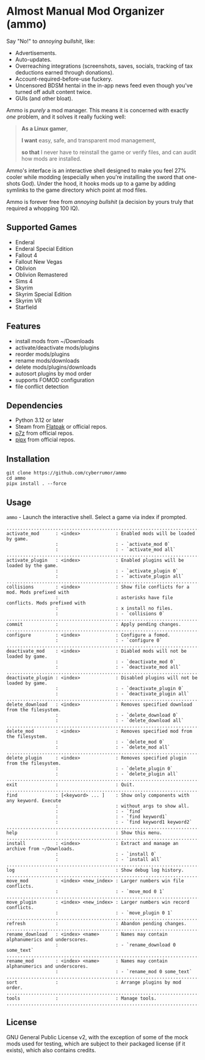 # Almost Manual Mod Organizer (ammo)

Say "No!" to _annoying bullshit_, like:

- Advertisements.
- Auto-updates.
- Overreaching integrations (screenshots, saves, socials, tracking of tax
  deductions earned through donations).
- Account-required-before-use fuckery.
- Uncensored BDSM hentai in the in-app news feed even though you've turned off
  adult content twice.
- GUIs (and other bloat).

Ammo is _purely_ a mod manager. This means it is concerned with exactly _one_
problem, and it solves it really fucking well:

> **As a Linux gamer**,
>
> **I want** easy, safe, and transparent mod management,
>
> **so that** I never have to reinstall the game or verify files, and can audit
> how mods are installed.

Ammo's interface is an interactive shell designed to make you feel 27% cooler
while modding (especially when you're installing the sword that one-shots God).
Under the hood, it hooks mods up to a game by adding symlinks to the game
directory which point at mod files.

Ammo is forever free from _annoying bullshit_ (a decision by yours truly that
required a whopping 100 IQ).

## Supported Games

- Enderal
- Enderal Special Edition
- Fallout 4
- Fallout New Vegas
- Oblivion
- Oblivion Remastered
- Sims 4
- Skyrim
- Skyrim Special Edition
- Skyrim VR
- Starfield

## Features

- install mods from ~/Downloads
- activate/deactivate mods/plugins
- reorder mods/plugins
- rename mods/downloads
- delete mods/plugins/downloads
- autosort plugins by mod order
- supports FOMOD configuration
- file conflict detection

## Dependencies

- Python 3.12 or later
- Steam from [Flatpak](https://flathub.org/apps/com.valvesoftware.Steam) or official repos.
- [p7z](https://github.com/p7zip-project/p7zip) from official repos.
- [pipx](https://github.com/pypa/pipx) from official repos.

## Installation

```
git clone https://github.com/cyberrumor/ammo
cd ammo
pipx install . --force
```

## Usage

`ammo` - Launch the interactive shell. Select a game via index if prompted.
```
............................................................................................
activate_mod      : <index>             : Enabled mods will be loaded by game.
                  :                     : - `activate_mod 0`
                  :                     : - `activate_mod all`
............................................................................................
activate_plugin   : <index>             : Enabled plugins will be loaded by the game.
                  :                     : - `activate_plugin 0`
                  :                     : - `activate_plugin all`
............................................................................................
collisions        : <index>             : Show file conflicts for a mod. Mods prefixed with
                  :                     : asterisks have file conflicts. Mods prefixed with
                  :                     : x install no files.
                  :                     : - `collisions 0`
............................................................................................
commit            :                     : Apply pending changes.
............................................................................................
configure         : <index>             : Configure a fomod.
                  :                     : - `configure 0`
............................................................................................
deactivate_mod    : <index>             : Diabled mods will not be loaded by game.
                  :                     : - `deactivate_mod 0`
                  :                     : - `deactivate_mod all`
............................................................................................
deactivate_plugin : <index>             : Disabled plugins will not be loaded by game.
                  :                     : - `deactivate_plugin 0`
                  :                     : - `deactivate_plugin all`
............................................................................................
delete_download   : <index>             : Removes specified download from the filesystem.
                  :                     : - `delete_download 0`
                  :                     : - `delete_download all`
............................................................................................
delete_mod        : <index>             : Removes specified mod from the filesystem.
                  :                     : - `delete_mod 0`
                  :                     : - `delete_mod all`
............................................................................................
delete_plugin     : <index>             : Removes specified plugin from the filesystem.
                  :                     : - `delete_plugin 0`
                  :                     : - `delete_plugin all`
............................................................................................
exit              :                     : Quit.
............................................................................................
find              : [<keyword> ... ]    : Show only components with any keyword. Execute
                  :                     : without args to show all.
                  :                     : - `find`
                  :                     : - `find keyword1`
                  :                     : - `find keyword1 keyword2`
............................................................................................
help              :                     : Show this menu.
............................................................................................
install           : <index>             : Extract and manage an archive from ~/Downloads.
                  :                     : - `install 0`
                  :                     : - `install all`
............................................................................................
log               :                     : Show debug log history.
............................................................................................
move_mod          : <index> <new_index> : Larger numbers win file conflicts.
                  :                     : - `move_mod 0 1`
............................................................................................
move_plugin       : <index> <new_index> : Larger numbers win record conflicts.
                  :                     : - `move_plugin 0 1`
............................................................................................
refresh           :                     : Abandon pending changes.
............................................................................................
rename_download   : <index> <name>      : Names may contain alphanumerics and underscores.
                  :                     : - `rename_download 0 some_text`
............................................................................................
rename_mod        : <index> <name>      : Names may contain alphanumerics and underscores.
                  :                     : - `rename_mod 0 some_text`
............................................................................................
sort              :                     : Arrange plugins by mod order.
............................................................................................
tools             :                     : Manage tools.
............................................................................................
```


## License

GNU General Public License v2, with the exception of some of the mock mods used for testing,
which are subject to their packaged license (if it exists), which also contains credits.
